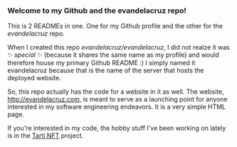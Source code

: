 ### Welcome to my Github and the evandelacruz repo!

This is 2 READMEs in one. One for my Github profile and the other for the *evandelacruz* repo.

When I created this repo *evandelacruz/evandelacruz*, I did not realze it was ✨ _special_ ✨ (because it shares the same name as my profile) and would therefore house my primary Github README :) 
I simply named it evandelacruz because that is the name of the server that hosts the deployed website.

So, this repo actually has the code for a website in it as well. The website, http://evandelacruz.com, is meant to serve as a launching point for anyone interested in my software engineering endeavors. It is a very simple HTML page.

If you're interested in my code, the hobby stuff I've been working on lately is in the [Tarti NFT](https://github.com/TartiNft) project.

<!--
**evandelacruz/evandelacruz** is a ✨ _special_ ✨ repository because its `README.md` (this file) appears on your GitHub profile.

Here are some ideas to get you started:

- 🔭 I’m currently working on ...
- 🌱 I’m currently learning ...
- 👯 I’m looking to collaborate on ...
- 🤔 I’m looking for help with ...
- 💬 Ask me about ...
- 📫 How to reach me: ...
- 😄 Pronouns: ...
- ⚡ Fun fact: ...
-->
